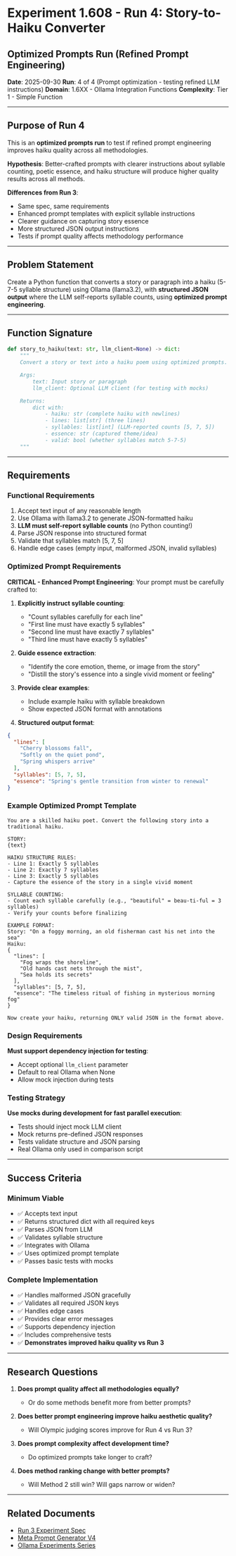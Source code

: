 # Experiment 1.608 - Run 4: Story-to-Haiku Converter
## Optimized Prompts Run (Refined Prompt Engineering)

**Date**: 2025-09-30
**Run**: 4 of 4 (Prompt optimization - testing refined LLM instructions)
**Domain**: 1.6XX - Ollama Integration Functions
**Complexity**: Tier 1 - Simple Function

---

## Purpose of Run 4

This is an **optimized prompts run** to test if refined prompt engineering improves haiku quality across all methodologies.

**Hypothesis**: Better-crafted prompts with clearer instructions about syllable counting, poetic essence, and haiku structure will produce higher quality results across all methods.

**Differences from Run 3**:
- Same spec, same requirements
- Enhanced prompt templates with explicit syllable instructions
- Clearer guidance on capturing story essence
- More structured JSON output instructions
- Tests if prompt quality affects methodology performance

---

## Problem Statement

Create a Python function that converts a story or paragraph into a haiku (5-7-5 syllable structure) using Ollama (llama3.2), with **structured JSON output** where the LLM self-reports syllable counts, using **optimized prompt engineering**.

---

## Function Signature

```python
def story_to_haiku(text: str, llm_client=None) -> dict:
    """
    Convert a story or text into a haiku poem using optimized prompts.

    Args:
        text: Input story or paragraph
        llm_client: Optional LLM client (for testing with mocks)

    Returns:
        dict with:
            - haiku: str (complete haiku with newlines)
            - lines: list[str] (three lines)
            - syllables: list[int] (LLM-reported counts [5, 7, 5])
            - essence: str (captured theme/idea)
            - valid: bool (whether syllables match 5-7-5)
    """
```

---

## Requirements

### Functional Requirements
1. Accept text input of any reasonable length
2. Use Ollama with llama3.2 to generate JSON-formatted haiku
3. **LLM must self-report syllable counts** (no Python counting!)
4. Parse JSON response into structured format
5. Validate that syllables match [5, 7, 5]
6. Handle edge cases (empty input, malformed JSON, invalid syllables)

### Optimized Prompt Requirements

**CRITICAL - Enhanced Prompt Engineering**: Your prompt must be carefully crafted to:

1. **Explicitly instruct syllable counting**:
   - "Count syllables carefully for each line"
   - "First line must have exactly 5 syllables"
   - "Second line must have exactly 7 syllables"
   - "Third line must have exactly 5 syllables"

2. **Guide essence extraction**:
   - "Identify the core emotion, theme, or image from the story"
   - "Distill the story's essence into a single vivid moment or feeling"

3. **Provide clear examples**:
   - Include example haiku with syllable breakdown
   - Show expected JSON format with annotations

4. **Structured output format**:
```json
{
  "lines": [
    "Cherry blossoms fall",
    "Softly on the quiet pond",
    "Spring whispers arrive"
  ],
  "syllables": [5, 7, 5],
  "essence": "Spring's gentle transition from winter to renewal"
}
```

### Example Optimized Prompt Template

```
You are a skilled haiku poet. Convert the following story into a traditional haiku.

STORY:
{text}

HAIKU STRUCTURE RULES:
- Line 1: Exactly 5 syllables
- Line 2: Exactly 7 syllables
- Line 3: Exactly 5 syllables
- Capture the essence of the story in a single vivid moment

SYLLABLE COUNTING:
- Count each syllable carefully (e.g., "beautiful" = beau-ti-ful = 3 syllables)
- Verify your counts before finalizing

EXAMPLE FORMAT:
Story: "On a foggy morning, an old fisherman cast his net into the sea"
Haiku:
{
  "lines": [
    "Fog wraps the shoreline",
    "Old hands cast nets through the mist",
    "Sea holds its secrets"
  ],
  "syllables": [5, 7, 5],
  "essence": "The timeless ritual of fishing in mysterious morning fog"
}

Now create your haiku, returning ONLY valid JSON in the format above.
```

### Design Requirements
**Must support dependency injection for testing**:
- Accept optional `llm_client` parameter
- Default to real Ollama when None
- Allow mock injection during tests

### Testing Strategy
**Use mocks during development for fast parallel execution**:
- Tests should inject mock LLM client
- Mock returns pre-defined JSON responses
- Tests validate structure and JSON parsing
- Real Ollama only used in comparison script

---

## Success Criteria

### Minimum Viable
- ✅ Accepts text input
- ✅ Returns structured dict with all required keys
- ✅ Parses JSON from LLM
- ✅ Validates syllable structure
- ✅ Integrates with Ollama
- ✅ Uses optimized prompt template
- ✅ Passes basic tests with mocks

### Complete Implementation
- ✅ Handles malformed JSON gracefully
- ✅ Validates all required JSON keys
- ✅ Handles edge cases
- ✅ Provides clear error messages
- ✅ Supports dependency injection
- ✅ Includes comprehensive tests
- ✅ **Demonstrates improved haiku quality vs Run 3**

---

## Research Questions

1. **Does prompt quality affect all methodologies equally?**
   - Or do some methods benefit more from better prompts?

2. **Does better prompt engineering improve haiku aesthetic quality?**
   - Will Olympic judging scores improve for Run 4 vs Run 3?

3. **Does prompt complexity affect development time?**
   - Do optimized prompts take longer to craft?

4. **Does method ranking change with better prompts?**
   - Will Method 2 still win? Will gaps narrow or widen?

---

## Related Documents
- [Run 3 Experiment Spec](../3-clean-room/EXPERIMENT_SPEC.md)
- [Meta Prompt Generator V4](/home/ivanadamin/spawn-experiments/META_PROMPT_GENERATOR_V4.md)
- [Ollama Experiments Series](../../../docs/OLLAMA_EXPERIMENTS_SERIES.md)

